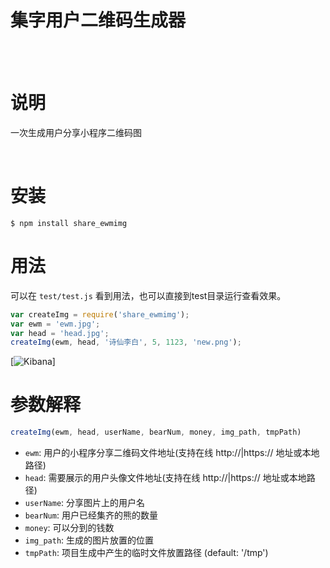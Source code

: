 # 集字用户二维码生成器

<br/>
<br/>

# 说明

一次生成用户分享小程序二维码图

<br/>

# 安装

    $ npm install share_ewmimg

# 用法

可以在 `test/test.js` 看到用法，也可以直接到test目录运行查看效果。 

```js
var createImg = require('share_ewmimg');
var ewm = 'ewm.jpg'; 
var head = 'head.jpg';
createImg(ewm, head, '诗仙李白', 5, 1123, 'new.png');

```    

[![Kibana](http://h0.hucdn.com/open/201748/eb4143423babc14f_652x916.png)]

# 参数解释


``` js
createImg(ewm, head, userName, bearNum, money, img_path, tmpPath)

```

* `ewm`: 用户的小程序分享二维码文件地址(支持在线 http://|https:// 地址或本地路径)
* `head`: 需要展示的用户头像文件地址(支持在线 http://|https:// 地址或本地路径)
* `userName`: 分享图片上的用户名
* `bearNum`: 用户已经集齐的熊的数量
* `money`: 可以分到的钱数
* `img_path`: 生成的图片放置的位置
* `tmpPath`: 项目生成中产生的临时文件放置路径 (default: '/tmp')

<br/>

